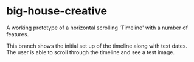 # big-house-creative
A working prototype of a horizontal scrolling 'Timeline' with a number of features.

This branch shows the initial set up of the timeline along with test dates. The user is able to scroll through the timeline and see a test image.
